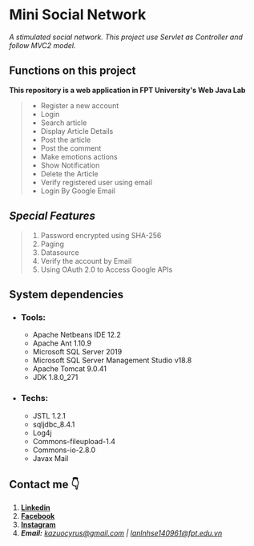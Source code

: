 # Mini Social Network

*A stimulated social network. This project use Servlet as Controller and follow MVC2 model.*
## Functions on this project 
**This repository is a web application in FPT University's Web Java Lab**

> - Register a new account
> - Login
> - Search article
> - Display Article Details
> - Post the article
> - Post the comment
> - Make emotions actions
> - Show Notification
> - Delete the Article
> - Verify registered user using email
> - Login By Google Email 

## ***Special Features***
> 1. Password encrypted using SHA-256
> 2. Paging
> 3. Datasource
> 4. Verify the account by Email
> 5. Using OAuth 2.0 to Access Google APIs

## System dependencies 
  - ### Tools:
    - Apache Netbeans IDE 12.2
    - Apache Ant 1.10.9
    - Microsoft SQL Server 2019
    - Microsoft SQL Server Management Studio v18.8
    - Apache Tomcat 9.0.41
    - JDK 1.8.0_271
  - ### Techs:
    - JSTL 1.2.1
    - sqljdbc_8.4.1
    - Log4j
    - Commons-fileupload-1.4
    - Commons-io-2.8.0
    - Javax Mail
    
## Contact me 👇
1. **[Linkedin](https://www.linkedin.com/in/cyrus-le-81a065180/)**
2. **[Facebook](https://www.facebook.com/cyrus.le.79/)**
3. **[Instagram](https://www.instagram.com/_cyrus.le_/)**
4. ***Email:*** *kazuocyrus@gmail.com | lanlnhse140961@fpt.edu.vn*
  
  
  
